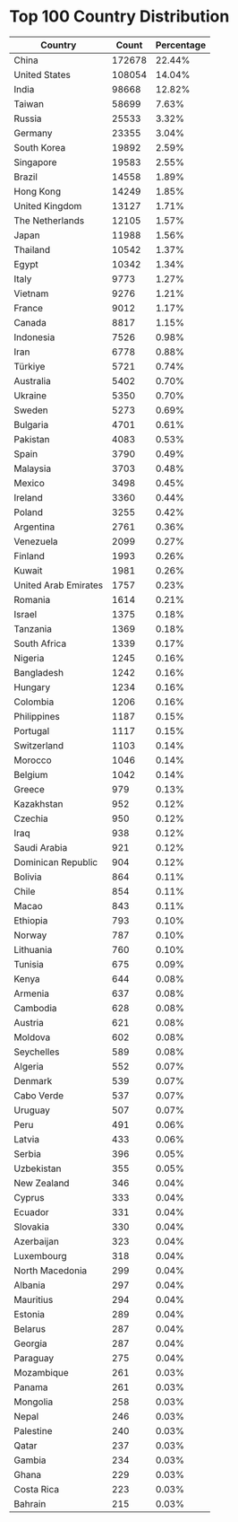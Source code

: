 # Top 100 Country Distribution
| Country | Count | Percentage |
|----|----|----|
| China | 172678 | 22.44% |
| United States | 108054 | 14.04% |
| India | 98668 | 12.82% |
| Taiwan | 58699 | 7.63% |
| Russia | 25533 | 3.32% |
| Germany | 23355 | 3.04% |
| South Korea | 19892 | 2.59% |
| Singapore | 19583 | 2.55% |
| Brazil | 14558 | 1.89% |
| Hong Kong | 14249 | 1.85% |
| United Kingdom | 13127 | 1.71% |
| The Netherlands | 12105 | 1.57% |
| Japan | 11988 | 1.56% |
| Thailand | 10542 | 1.37% |
| Egypt | 10342 | 1.34% |
| Italy | 9773 | 1.27% |
| Vietnam | 9276 | 1.21% |
| France | 9012 | 1.17% |
| Canada | 8817 | 1.15% |
| Indonesia | 7526 | 0.98% |
| Iran | 6778 | 0.88% |
| Türkiye | 5721 | 0.74% |
| Australia | 5402 | 0.70% |
| Ukraine | 5350 | 0.70% |
| Sweden | 5273 | 0.69% |
| Bulgaria | 4701 | 0.61% |
| Pakistan | 4083 | 0.53% |
| Spain | 3790 | 0.49% |
| Malaysia | 3703 | 0.48% |
| Mexico | 3498 | 0.45% |
| Ireland | 3360 | 0.44% |
| Poland | 3255 | 0.42% |
| Argentina | 2761 | 0.36% |
| Venezuela | 2099 | 0.27% |
| Finland | 1993 | 0.26% |
| Kuwait | 1981 | 0.26% |
| United Arab Emirates | 1757 | 0.23% |
| Romania | 1614 | 0.21% |
| Israel | 1375 | 0.18% |
| Tanzania | 1369 | 0.18% |
| South Africa | 1339 | 0.17% |
| Nigeria | 1245 | 0.16% |
| Bangladesh | 1242 | 0.16% |
| Hungary | 1234 | 0.16% |
| Colombia | 1206 | 0.16% |
| Philippines | 1187 | 0.15% |
| Portugal | 1117 | 0.15% |
| Switzerland | 1103 | 0.14% |
| Morocco | 1046 | 0.14% |
| Belgium | 1042 | 0.14% |
| Greece | 979 | 0.13% |
| Kazakhstan | 952 | 0.12% |
| Czechia | 950 | 0.12% |
| Iraq | 938 | 0.12% |
| Saudi Arabia | 921 | 0.12% |
| Dominican Republic | 904 | 0.12% |
| Bolivia | 864 | 0.11% |
| Chile | 854 | 0.11% |
| Macao | 843 | 0.11% |
| Ethiopia | 793 | 0.10% |
| Norway | 787 | 0.10% |
| Lithuania | 760 | 0.10% |
| Tunisia | 675 | 0.09% |
| Kenya | 644 | 0.08% |
| Armenia | 637 | 0.08% |
| Cambodia | 628 | 0.08% |
| Austria | 621 | 0.08% |
| Moldova | 602 | 0.08% |
| Seychelles | 589 | 0.08% |
| Algeria | 552 | 0.07% |
| Denmark | 539 | 0.07% |
| Cabo Verde | 537 | 0.07% |
| Uruguay | 507 | 0.07% |
| Peru | 491 | 0.06% |
| Latvia | 433 | 0.06% |
| Serbia | 396 | 0.05% |
| Uzbekistan | 355 | 0.05% |
| New Zealand | 346 | 0.04% |
| Cyprus | 333 | 0.04% |
| Ecuador | 331 | 0.04% |
| Slovakia | 330 | 0.04% |
| Azerbaijan | 323 | 0.04% |
| Luxembourg | 318 | 0.04% |
| North Macedonia | 299 | 0.04% |
| Albania | 297 | 0.04% |
| Mauritius | 294 | 0.04% |
| Estonia | 289 | 0.04% |
| Belarus | 287 | 0.04% |
| Georgia | 287 | 0.04% |
| Paraguay | 275 | 0.04% |
| Mozambique | 261 | 0.03% |
| Panama | 261 | 0.03% |
| Mongolia | 258 | 0.03% |
| Nepal | 246 | 0.03% |
| Palestine | 240 | 0.03% |
| Qatar | 237 | 0.03% |
| Gambia | 234 | 0.03% |
| Ghana | 229 | 0.03% |
| Costa Rica | 223 | 0.03% |
| Bahrain | 215 | 0.03% |
